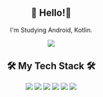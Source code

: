 <div align="center">
  
## 💜 Hello!💜

 I'm Studying Android, Kotlin.<br>

  <a href="https://yenitory.tistory.com" target="_blank"><img src="https://img.shields.io/badge/Tistory-FF5500?style=for-the-badge&logo=Tistory&logoColor=white"/></a>
 

##  🛠 My Tech Stack 🛠
 
 <img src="https://img.shields.io/badge/java-007396?style=for-the-badge&logo=java&logoColor=white">
 <img src="https://img.shields.io/badge/python-3776AB?style=for-the-badge&logo=python&logoColor=white">
 <img src="https://img.shields.io/badge/flutter-02569B?style=for-the-badge&logo=flutter&logoColor=white">
 <img src="https://img.shields.io/badge/Kotlin-7F52FF?style=for-the-badge&logo=Kotlin&logoColor=white">
 <img src="https://img.shields.io/badge/firebase-FFCA28?style=for-the-badge&logo=firebase&logoColor=white">
 <img src="https://img.shields.io/badge/github-181717?style=for-the-badge&logo=github&logoColor=white">
